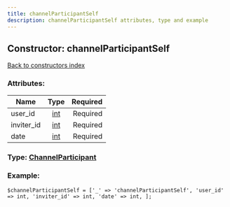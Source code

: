 ```yaml
---
title: channelParticipantSelf
description: channelParticipantSelf attributes, type and example
---
```

## Constructor: channelParticipantSelf  
[Back to constructors index](index.md)



### Attributes:

| Name     |    Type       | Required |
|----------|:-------------:|---------:|
|user\_id|[int](../types/int.md) | Required|
|inviter\_id|[int](../types/int.md) | Required|
|date|[int](../types/int.md) | Required|



### Type: [ChannelParticipant](../types/ChannelParticipant.md)


### Example:

```
$channelParticipantSelf = ['_' => 'channelParticipantSelf', 'user_id' => int, 'inviter_id' => int, 'date' => int, ];
```